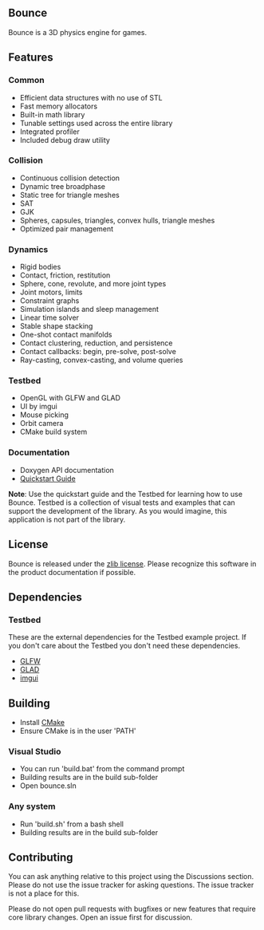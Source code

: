 ## Bounce

Bounce is a 3D physics engine for games.

## Features

### Common

* Efficient data structures with no use of STL
* Fast memory allocators
* Built-in math library
* Tunable settings used across the entire library
* Integrated profiler
* Included debug draw utility

### Collision

* Continuous collision detection
* Dynamic tree broadphase
* Static tree for triangle meshes
* SAT
* GJK
* Spheres, capsules, triangles, convex hulls, triangle meshes 
* Optimized pair management

### Dynamics

* Rigid bodies
* Contact, friction, restitution
* Sphere, cone, revolute, and more joint types
* Joint motors, limits
* Constraint graphs
* Simulation islands and sleep management
* Linear time solver
* Stable shape stacking
* One-shot contact manifolds
* Contact clustering, reduction, and persistence
* Contact callbacks: begin, pre-solve, post-solve
* Ray-casting, convex-casting, and volume queries

### Testbed
	
* OpenGL with GLFW and GLAD
* UI by imgui
* Mouse picking
* Orbit camera
* CMake build system

### Documentation

* Doxygen API documentation</li>
* [Quickstart Guide](https://github.com/irlanrobson/bounce/blob/master/doc/quickstart_guide.docx)

**Note**: Use the quickstart guide and the Testbed for learning how to use Bounce. Testbed is a collection of visual tests and examples that can support the development of the library. As you would imagine, this application is not part of the library.

## License

Bounce is released under the [zlib license](https://en.wikipedia.org/wiki/Zlib_License). Please recognize this software in the product documentation if possible.

## Dependencies

### Testbed

These are the external dependencies for the Testbed example project. If you don't care about the Testbed you don't need these dependencies. 

* [GLFW](https://www.glfw.org/)
* [GLAD](https://glad.dav1d.de/)
* [imgui](https://github.com/ocornut/imgui)

## Building
* Install [CMake](https://cmake.org/)
* Ensure CMake is in the user 'PATH'

### Visual Studio

* You can run 'build.bat' from the command prompt
* Building results are in the build sub-folder
* Open bounce.sln

### Any system

* Run 'build.sh' from a bash shell
* Building results are in the build sub-folder

## Contributing

You can ask anything relative to this project using the Discussions section. Please do not use the issue tracker for asking questions. The issue tracker is not a place for this.

Please do not open pull requests with bugfixes or new features that require core library changes. Open an issue first for discussion. 
